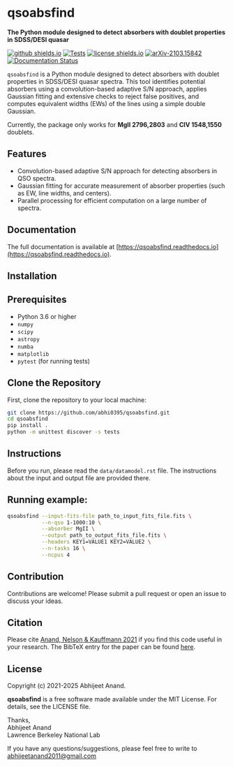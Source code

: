 qsoabsfind
============

**The Python module designed to detect absorbers with doublet properties in SDSS/DESI quasar**

[![github shields.io](https://img.shields.io/badge/GitHub-abhi0395%2Fqsoabsfind-blue.svg?style=flat)](https://github.com/abhi0395/qsoabsfind)
[![Tests](https://github.com/abhi0395/qsoabsfind/actions/workflows/tests.yml/badge.svg)](https://github.com/abhi0395/qsoabsfind/actions)
[![license shields.io](http://img.shields.io/badge/license-MIT-blue.svg?style=flat)](https://github.com/abhi0395/qsoabsfind/blob/main/LICENSE)
[![arXiv-2103.15842](http://img.shields.io/badge/arXiv-2103.15842-orange.svg?style=flat)](https://arxiv.org/abs/2103.15842)
[![Documentation Status](https://readthedocs.org/projects/qsoabsfind/badge/?version=latest)](https://qsoabsfind.readthedocs.io/en/latest/?badge=latest)

`qsoabsfind` is a Python module designed to detect absorbers with doublet properties in SDSS/DESI quasar spectra. This tool identifies potential absorbers using a convolution-based adaptive S/N approach, applies Gaussian fitting and extensive checks to reject false positives, and computes equivalent widths (EWs) of the lines using a simple double Gaussian.

Currently, the package only works for **MgII 2796,2803** and **CIV 1548,1550** doublets.

Features
--------

- Convolution-based adaptive S/N approach for detecting absorbers in QSO spectra.
- Gaussian fitting for accurate measurement of absorber properties (such as EW, line widths, and centers).
- Parallel processing for efficient computation on a large number of spectra.

Documentation
-------------

The full documentation is available at [https://qsoabsfind.readthedocs.io](https://qsoabsfind.readthedocs.io).

Installation
------------

Prerequisites
-------------

- Python 3.6 or higher
- `numpy`
- `scipy`
- `astropy`
- `numba`
- `matplotlib`
- `pytest` (for running tests)

Clone the Repository
--------------------

First, clone the repository to your local machine:

```sh
git clone https://github.com/abhi0395/qsoabsfind.git
cd qsoabsfind
pip install .
python -m unittest discover -s tests

```

Instructions
-------------

Before you run, please read the `data/datamodel.rst` file. The instructions about the input and output file are provided there.

Running example:
----------------

```sh
qsoabsfind --input-fits-file path_to_input_fits_file.fits \
           --n-qso 1-1000:10 \
           --absorber MgII \
           --output path_to_output_fits_file.fits \
           --headers KEY1=VALUE1 KEY2=VALUE2 \
           --n-tasks 16 \
           --ncpus 4
```

Contribution
------------

Contributions are welcome! Please submit a pull request or open an issue to discuss your ideas.

Citation
--------

Please cite [Anand, Nelson & Kauffmann 2021](https://arxiv.org/abs/2103.15842) if you find this code useful in your research. The BibTeX entry for the paper can be found [here](https://ui.adsabs.harvard.edu/abs/2021MNRAS.504...65A/exportcitation).


License
-------

Copyright (c) 2021-2025 Abhijeet Anand.  

**qsoabsfind** is a free software made available under the MIT License. For details, see the LICENSE file.


Thanks,  
Abhijeet Anand  
Lawrence Berkeley National Lab  

If you have any questions/suggestions, please feel free to write to abhijeetanand2011@gmail.com
